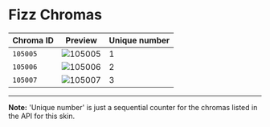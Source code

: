 # Fizz Chromas

| Chroma ID | Preview | Unique number |
|---|---|---|
| `105005` | ![105005](https://raw.communitydragon.org/latest/plugins/rcp-be-lol-game-data/global/default/v1/champion-chroma-images/105/105005.png) | 1 |
| `105006` | ![105006](https://raw.communitydragon.org/latest/plugins/rcp-be-lol-game-data/global/default/v1/champion-chroma-images/105/105006.png) | 2 |
| `105007` | ![105007](https://raw.communitydragon.org/latest/plugins/rcp-be-lol-game-data/global/default/v1/champion-chroma-images/105/105007.png) | 3 |

---

**Note:** 'Unique number' is just a sequential counter for the chromas listed in the API for this skin.